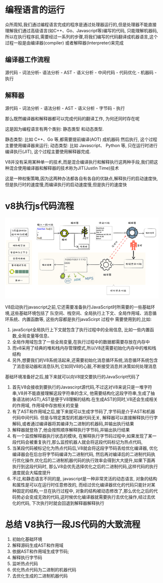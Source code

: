 # 编程语言的运行

众所周知,我们通过编程语言完成的程序是通过处理器运行的,但是处理器不能直接理解我们通过高级语言(如C++、Go、Javascript等)编写的代码, 只能理解机器码,所以在执行程序前,需要经过一系列的步骤,将我们编写的代码翻译成机器语言,这个过程一般是由编译器(compiler) 或者解释器(Interpreter)来完成

## 编译器工作流程

源代码 - 词法分析- 语法分析 -  AST - 语义分析 - 中间代码 - 代码优化 - 机器码 - 执行

## 解释器

源代码 - 词法分析 - 语法分析 - AST - 语义分析 - 字节码 - 执行

那么既然编译器和解释器都可以完成代码的翻译工作, 为何还同时存在呢

这是因为编程语言有两个类别: 静态类型 和动态类型.

静态类型: 比如 C++、Go 等,都需要提前编译(AOT) 成机器码 然后执行, 这个过程主要使用编译器来运行;
动态类型: 比如 Javascript、 Python 等, 只在运行时进行编译执行(JIT), 这个过程主要使用解释器完成.

V8并没有采用某种单一的技术,而是混合编译执行和解释执行这两种手段,我们把这种混合使用编译器和解释器的技术称为JIT(JustIn Time)技术

这是一种权衡策略,因为这两种办法都各自有各自的优缺点,解释执行的启动速度快,但是执行时的速度慢,而编译执行的启动速度慢,但是执行的速度快

# v8执行js代码流程

![](./V8执行流程/2020-12-20-19-09-26.png)

V8启动执行javascript之前,它还需要准备执行JavaScript时所需要的一些基础环境,这些基础环境包括了 队空间、栈空间、全局执行上下文、全局作用域、消息循环系统、内置函数等, 这些内容都是执行javaScirpt 过程中 需要使用到的,比如:

1. javaScript全局执行上下文就包含了执行过程中的全局信息, 比如一些内置函数,全局变量等信息、
2. 全局作用域包含了一些全局变量,在执行过程中的数据都需要存放在内存中
3. 而v8采用了经典的堆和栈内存管理模式,所以V8还需要初始化内存中的堆和栈结构
4. 另外,想要我们的V8系统活起来,还需要初始化消息循环系统,消息循环系统包含了消息驱动器和消息队列,它如同V8的心脏,不断接受消息并决策如何处理消息
   
基础环境准备好之后,接下来就可以向V8提交要执行的JavaScript代码了

1. 首先V8会接收到要执行的Javascirpt源代码,不过这对V8来说只是一堆字符串,V8并不能直接理解这段字符串的含义, 他需要结构化这段字符串,生成了抽象语法树(AST),AST是便于V8理解的结构.在生成AST的同时,V8还会生成相关的作用域, 作用域中存放相关的变量
2. 有了AST和作用域之后,接下来就可以生成字节码了,字节码是介于AST和机器代码中间代码. 但是与特定类型的机器代码无关, 解释器可以直接解释执行行字解码,或者通过编译器将其编译为二进制的机器码,并输出执行结果
3. 解释器就登场了,他会按照顺序解释执行字节码,并输出执行结果
4. 有一个监控解释器执行状态的模块, 在解释执行字节码过程中,如果发现了某一段代码会被重复执行,那么监控机器人就会将这段代码标记为热点代码,
5. 当某段代码被标记化为热点代码后,V8就会将这段字节码丢给优化编译器, 优化编译器会在后台将字节码编译为二进制代码, 然后再对编译后的二进制代码执行优化操作,优化后的二进制机器代码的执行效率会得到大大提升,如果下面再执行到这段代码时, 那么V8会优先选择优化之后的二进制代码,这样代码的执行速度就会大幅度提升
6. 不过,和静态语言不同的是, javascript是一种非常灵活的动态语言, 对象的结构和属性是可以在运行时任意修改的, 而经过优化编译器优化的代码只能针对某种固定的结构,一旦在执行过程中, 对象的结构被动态修改了,那么优化之后的代码势必会变成无效的代码,这时候优化编译器就需要执行去优化操作,经过去优化的代码, 下次执行时就会回退到解释器解释执行

# 总结 V8执行一段JS代码的大致流程


1. 初始化基础环境
2. 解释源码生成AST和作用域
3. 依据AST和作用域生成字节码;
4. 解释执行字节码
5. 监听热点代码
6. 优化热点代码为二进制的机器代码
7. 去优化生成的二进制机器代码